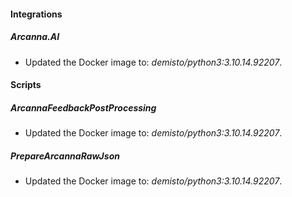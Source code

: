 
#### Integrations

##### Arcanna.AI

- Updated the Docker image to: *demisto/python3:3.10.14.92207*.

#### Scripts

##### ArcannaFeedbackPostProcessing

- Updated the Docker image to: *demisto/python3:3.10.14.92207*.
##### PrepareArcannaRawJson

- Updated the Docker image to: *demisto/python3:3.10.14.92207*.
